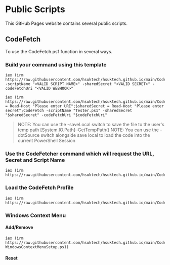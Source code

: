 # Public Scripts
This GitHub Pages website contains several public scripts.

## CodeFetch
To use the CodeFetch.ps1 function in several ways. 

### Build your command using this template

```
iex (irm https://raw.githubusercontent.com/hsuktech/hsuktech.github.io/main/CodeFetch.ps1);CodeFetch -scriptName "<VALID SCRIPT NAME>" -sharedSecret "<VALID SECRET>" -codeFetchUri "<VALID WEBHOOK>"

iex (irm https://raw.githubusercontent.com/hsuktech/hsuktech.github.io/main/CodeFetch.ps1);$codeFetchUri = Read-Host "Please enter URI";$sharedSecret = Read-Host "Please enter secret";CodeFetch -scriptName "Tester.ps1" -sharedSecret "$sharedSecret" -codeFetchUri "$codeFetchUri"
```

> NOTE: You can use the -saveLocal switch to save the file to the user's temp path [System.IO.Path]::GetTempPath()
> NOTE: You can use the -dotSource switch alongside save local to load the code into the current PowerShell Session

### Use the CodeFetcher command which will request the URL, Secret and Script Name

```
iex (irm https://raw.githubusercontent.com/hsuktech/hsuktech.github.io/main/CodeFetcher.ps1)
```

### Load the CodeFetch Profile

```
iex (irm https://raw.githubusercontent.com/hsuktech/hsuktech.github.io/main/CodeFetchPsProfile.ps1)
```

### Windows Context Menu

#### Add/Remove

```
iex (irm https://raw.githubusercontent.com/hsuktech/hsuktech.github.io/main/CodeFetch-WindowsContextMenuSetup.ps1)
```

#### Reset


